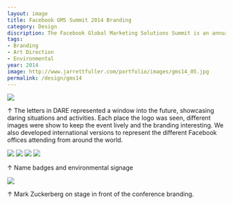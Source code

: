 ```yaml
---
layout: image
title: Facebook GMS Summit 2014 Branding
category: Design
discription: The Facebook Global Marketing Solutions Summit is an annual internal sales conference held in San Francisco, CA. In 2014, I designed and developed the conference's identity based on the theme "Dare." Instead of a traditional static logo like the conference had done in the past, I developed an ever-changing system where the letters in DARE revealed different imagery of daring or adventurous activities. In addition to the branding, I also worked on all the environmental design, signage, and stage design.
tags:
- Branding
- Art Direction
- Environmental
year: 2014
image: http://www.jarrettfuller.com/portfolio/images/gms14_05.jpg
permalink: /design/gms14
---
```


<img src="http://www.jarrettfuller.com/portfolio/images/gms14_01.jpg">

<div class="images-right"><p>&uarr; The letters in DARE represented a window into the future, showcasing daring situations and activities. Each place the logo was seen, different images were show to keep the event lively and the branding interesting. We also developed international versions to represent the different Facebook offices attending from around the world.</p></div>
            <section class="clear"></section>

<img src="http://www.jarrettfuller.com/portfolio/images/gms14_05.jpg">
<img src="http://www.jarrettfuller.com/portfolio/images/gms14_06.jpg">
<img src="http://www.jarrettfuller.com/portfolio/images/gms14_02.jpg">
<img src="http://www.jarrettfuller.com/portfolio/images/gms14_03.jpg">

<div class="images-right"><p>&uarr; Name badges and environmental signage</p></p></div>


<img src="http://www.jarrettfuller.com/portfolio/images/gms14_04.jpg">
<div class="images-right"><p>&uarr; Mark Zuckerberg on stage in front of the conference branding.</p></div>
